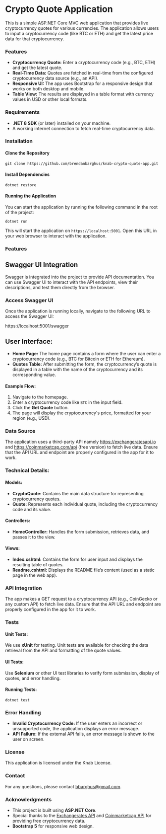 # Crypto Quote Application

This is a simple ASP.NET Core MVC web application that provides live cryptocurrency quotes for various currencies. The application allows users to input a cryptocurrency code (like BTC or ETH) and get the latest price data for that cryptocurrency.

### Features

*   **Cryptocurrency Quote:** Enter a cryptocurrency code (e.g., BTC, ETH) and get the latest quote.
*   **Real-Time Data:** Quotes are fetched in real-time from the configured cryptocurrency data source (e.g., an API).
*   **Responsive UI:** The app uses Bootstrap for a responsive design that works on both desktop and mobile.
*   **Table View:** The results are displayed in a table format with currency values in USD or other local formats.

### Requirements

*   **.NET 8 SDK** (or later) installed on your machine.
*   A working internet connection to fetch real-time cryptocurrency data.

### Installation

#### Clone the Repository

```
git clone https://github.com/brendanbarghus/knab-crypto-quote-app.git
```

#### Install Dependencies

```
dotnet restore
```

#### Running the Application

You can start the application by running the following command in the root of the project:

```
dotnet run
```

This will start the application on `https://localhost:5001`. Open this URL in your web browser to interact with the application.

### Features

## Swagger UI Integration

Swagger is integrated into the project to provide API documentation. You can use Swagger UI to interact with the API endpoints, view their descriptions, and test them directly from the browser.

### Access Swagger UI

Once the application is running locally, navigate to the following URL to access the Swagger UI:

https://localhost:5001/swagger

## User Interface:

*   **Home Page:** The home page contains a form where the user can enter a cryptocurrency code (e.g., BTC for Bitcoin or ETH for Ethereum).
*   **Quotes Table:** After submitting the form, the cryptocurrency’s quote is displayed in a table with the name of the cryptocurrency and its corresponding value.

#### Example Flow:

1.  Navigate to the homepage.
2.  Enter a cryptocurrency code like `BTC` in the input field.
3.  Click the **Get Quote** button.
4.  The page will display the cryptocurrency's price, formatted for your region (e.g., USD).

### Data Source

The application uses a third-party API namely https://exchangeratesapi.io and https://coinmarketcap.com/api (free version) to fetch live data. Ensure that the API URL and endpoint are properly configured in the app for it to work.

### Technical Details:

#### Models:

*   **CryptoQuote:** Contains the main data structure for representing cryptocurrency quotes.
*   **Quote:** Represents each individual quote, including the cryptocurrency code and its value.

#### Controllers:

*   **HomeController:** Handles the form submission, retrieves data, and passes it to the view.

#### Views:

*   **Index.cshtml:** Contains the form for user input and displays the resulting table of quotes.
*   **Readme.cshtml:** Displays the README file’s content (used as a static page in the web app).

### API Integration

The app makes a GET request to a cryptocurrency API (e.g., CoinGecko or any custom API) to fetch live data. Ensure that the API URL and endpoint are properly configured in the app for it to work.

### Tests

#### Unit Tests:

We use **xUnit** for testing. Unit tests are available for checking the data retrieval from the API and formatting of the quote values.

#### UI Tests:

Use **Selenium** or other UI test libraries to verify form submission, display of quotes, and error handling.

#### Running Tests:

```
dotnet test
```

### Error Handling

*   **Invalid Cryptocurrency Code:** If the user enters an incorrect or unsupported code, the application displays an error message.
*   **API Failure:** If the external API fails, an error message is shown to the user on screen.

### License

This application is licensed under the Knab License.

### Contact

For any questions, please contact [bbarghus@gmail.com](mailto:bbarghus@gmail.com).

### Acknowledgments

*   This project is built using **ASP.NET Core**.
*   Special thanks to the [Exchangerates API](https://exchangeratesapi.io/) and [Coinmarketcap API](https://coinmarketcap.com/api) for providing free cryptocurrency data.
*   **Bootstrap 5** for responsive web design.